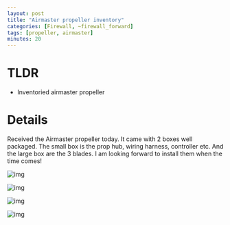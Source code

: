 ```yaml
---
layout: post
title: "Airmaster propeller inventory"
categories: [Firewall, ~firewall_forward]
tags: [propeller, airmaster]
minutes: 20
---
```


# TLDR

- Inventoried airmaster propeller

# Details

Received the Airmaster propeller today. It came with 2 boxes well packaged. The small box is the prop hub, wiring harness, controller etc. And the large box are the 3 blades. I am looking forward to install them when the time comes!

![img](https://lh3.googleusercontent.com/pw/AP1GczMHQL0RyRlR2tCB1S5w-x_mUuw3yfTGAABvfzHzusFgGtQfikZ3pRRaSve3mdrmqOoW7E0HsCCgsWoeT6EXZGDg4c9DuKaH5p75h-yEpuTtbvQYoRW-ZzisR-xVmXsR8kADNiH2VXGJXUbms49dQwoyug=w2282-h1712-s-no-gm?authuser=0)

![img](https://lh3.googleusercontent.com/pw/AP1GczO_tXbkZRfuGKRQKa-d2fdeg1CkD5r3T0eJ6CsOyP3KUxoTnaPs4LQVltqW-o6q6v04G6q_w41nyCIJcTX8i7R6xLtmjrlbOLM__HqkUfi98EDVnTOdCvlganAOZpw_S09E89gixrW_Mw1IGU0Z4wHrRA=w2282-h1712-s-no-gm?authuser=0)

![img](https://lh3.googleusercontent.com/pw/AP1GczOIq9sdJ517mO0Tq3ebHAwm_V9dV6LLc5EF6_5KROHhn_B5Kru0PxoZbQxk9E8O4iDx_Ta6tTVTtg-aHJymy4tRIVF3U9PnIvw3iRVgnDT_wv08UZYD98VzPTGsw_xRQ9POBiaWmoG0q2_E5RzE0vZfhA=w2282-h1712-s-no-gm?authuser=0)

![img](https://lh3.googleusercontent.com/pw/AP1GczO-cY1LOwqdWW1ML1WSdu2XLH_-zupPrVSZ-gJL_7xA6DTT3LkOM1hWXksKkEY68bUlOjlgULOb26Zx18YAXYPL0DvrjQyCP1nnVbULxRnEgZANrUAAeyGlsOyHe7ZYoRNwhyJPe-SXOIf-e_UGXS-wJA=w2282-h1712-s-no-gm?authuser=0)

